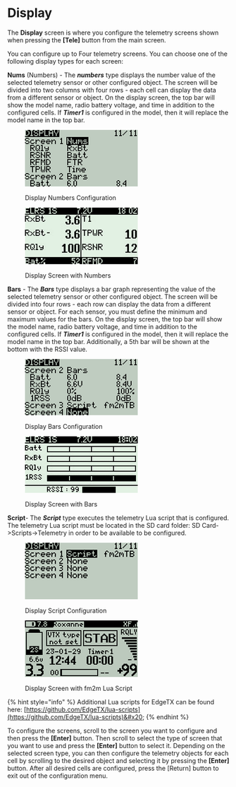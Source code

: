 # Display

The **Display** screen is where you configure the telemetry screens shown when pressing the **\[Tele]** button from the main screen.

You can configure up to Four telemetry screens. You can choose one of the following display types for each screen:

**Nums** (Numbers) - The _**numbers**_ type displays the number value of the selected telemetry sensor or other configured object. The screen will be divided into two columns with four rows - each cell can display the data from a different sensor or object.  On the display screen, the top bar will show the model name, radio battery voltage, and time in addition to the configured cells. If _**Timer1**_ is configured in the model, then it will replace the model name in the top bar.

<div>

<figure><img src="../../.gitbook/assets/bwtel4.png" alt=""><figcaption><p>Display Numbers Configuration</p></figcaption></figure>

 

<figure><img src="../../.gitbook/assets/bwtel1 (7).png" alt=""><figcaption><p>Display Screen with Numbers</p></figcaption></figure>

</div>

**Bars** - The _**Bars**_ type displays a bar graph representing the value of the selected telemetry sensor or other configured object. The screen will be divided into four rows - each row can display the data from a different sensor or object. For each sensor, you must define the minimum and maximum values for the bars. On the display screen, the top bar will show the model name, radio battery voltage, and time in addition to the configured cells. If _**Timer1**_ is configured in the model, then it will replace the model name in the top bar. Additionally, a 5th bar will be shown at the bottom with the RSSI value.

<div>

<figure><img src="../../.gitbook/assets/bwtel5.png" alt=""><figcaption><p>Display Bars Configuration</p></figcaption></figure>

 

<figure><img src="../../.gitbook/assets/bwtel2 (2).png" alt=""><figcaption><p>Display Screen with Bars</p></figcaption></figure>

</div>

**Script**-  The _**Script**_ type executes the telemetry Lua script that is configured. The telemetry Lua script must be located in the SD card folder: SD Card->Scripts->Telemetry in order to be available to be configured. &#x20;

<div>

<figure><img src="../../.gitbook/assets/bwtel6.png" alt=""><figcaption><p>Display Script Configuration</p></figcaption></figure>

 

<figure><img src="../../.gitbook/assets/bwtel3.png" alt=""><figcaption><p>Display Screen with fm2m Lua Script</p></figcaption></figure>

</div>

{% hint style="info" %}
Additional Lua scripts for EdgeTX can be found here: [https://github.com/EdgeTX/lua-scripts](https://github.com/EdgeTX/lua-scripts)&#x20;
{% endhint %}

To configure the screens, scroll to the screen you want to configure and then press the **\[Enter]** button.  Then scroll to select the type of screen that you want to use and press the **\[Enter]** button to select it. Depending on the selected screen type, you can then configure the telemetry objects for each cell by scrolling to the desired object and selecting it by pressing the **\[Enter]** button. After all desired cells are configured, press the \[Return] button to exit out of the configuration menu.
